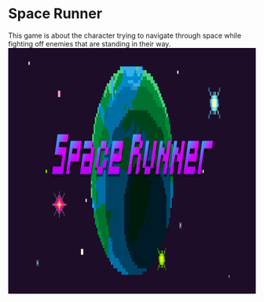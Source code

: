 <h1> Space Runner</h1>
<p> This game is about the character trying to navigate through space while fighting off enemies that are standing in their way.</>
<img src="https://github.com/JoeKHong/Space-Runner/blob/master/InstantPythonGames/Space%20Runner%20Title%20Screen.png" width="800" height="500">
